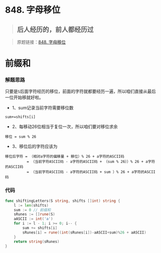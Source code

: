 # 848. 字母移位
> ## 后人经历的，前人都经历过

> 原题链接：[848. 字母移位](https://leetcode-cn.com/problems/shifting-letters/)
# 前缀和
### 解题思路
只要是``S``后面字符经历的移位，前面的字符就都要经历一遍，所以咱们直接从最后一位开始移就好啦。

* 1、sum记录当前字符需要移位数
```
sum+=shifts[i]
```
* 2、每移动26位相当于复位一次，所以咱们要对移位求余
```
移位 = sum % 26
```
* 3、移位后的字符应该为
```
移位后字符 = （相对a字符的偏移量 + 移位）% 26 + a字符的ASCII码
          = （当前字符ASCII码 - a字符的ASCII码 + （sum % 26））% 26 + a字符的ASCII码
          = （当前字符ASCII码 - a字符的ASCII码 + sum ）% 26 + a字符的ASCII码
```


### 代码

```go
func shiftingLetters(S string, shifts []int) string {
	l := len(shifts)
	sum := 0 // 前缀和
	sRunes := []rune(S)
	aASCII := int('a')
	for i := l - 1; i >= 0; i-- {
		sum += shifts[i]
		sRunes[i] = rune((int(sRunes[i])-aASCII+sum)%26 + aASCII)
	}
	return string(sRunes)
}
```
